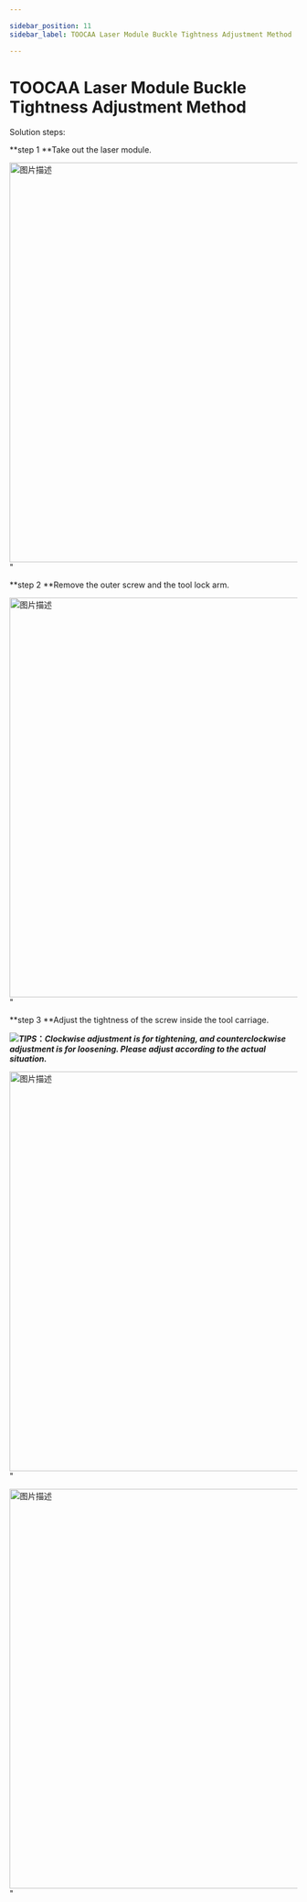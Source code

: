 ```yaml
---

sidebar_position: 11
sidebar_label: TOOCAA Laser Module Buckle Tightness Adjustment Method

---
```

# TOOCAA Laser Module Buckle Tightness Adjustment Method
Solution steps:

**step 1 **Take out the laser module.

<img src="http://wiki-toocaa.oss-cn-hongkong.aliyuncs.com/%E6%BF%80%E5%85%89%E6%A8%A1%E7%BB%84%E6%8C%89%E5%AE%89%E8%A3%85%E6%8B%86%E5%8D%B8/A10.jpg" alt="图片描述" width="700" />" 

**step 2 **Remove the outer screw and the tool lock arm.

<img src="http://wiki-toocaa.oss-cn-hongkong.aliyuncs.com/%E6%BF%80%E5%85%89%E6%A8%A1%E7%BB%84%E6%8C%89%E5%AE%89%E8%A3%85%E6%8B%86%E5%8D%B8/A11.jpg" alt="图片描述" width="700" />" 

**step 3 **Adjust the tightness of the screw inside the tool carriage.

![](http://wiki-toocaa.oss-cn-hongkong.aliyuncs.com/tips.png)_**TIPS**_**：**_**Clockwise adjustment is for tightening, and counterclockwise adjustment is for loosening. Please adjust according to the actual situation.**_

<img src="http://wiki-toocaa.oss-cn-hongkong.aliyuncs.com/%E6%BF%80%E5%85%89%E6%A8%A1%E7%BB%84%E6%8C%89%E5%AE%89%E8%A3%85%E6%8B%86%E5%8D%B8/A12.png" alt="图片描述" width="700" />" 

<img src="http://wiki-toocaa.oss-cn-hongkong.aliyuncs.com/%E6%BF%80%E5%85%89%E6%A8%A1%E7%BB%84%E6%8C%89%E5%AE%89%E8%A3%85%E6%8B%86%E5%8D%B8/A13.png" alt="图片描述" width="700" />" 
